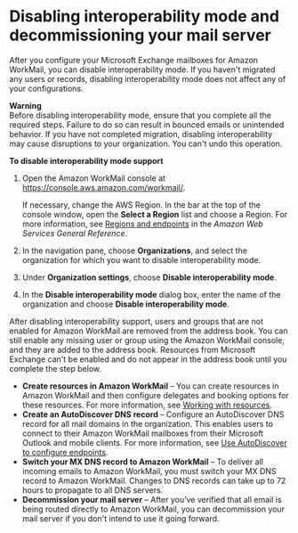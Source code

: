 # Disabling interoperability mode and decommissioning your mail server<a name="disable_interop"></a>

After you configure your Microsoft Exchange mailboxes for Amazon WorkMail, you can disable interoperability mode\. If you haven't migrated any users or records, disabling interoperability mode does not affect any of your configurations\.

**Warning**  
Before disabling interoperability mode, ensure that you complete all the required steps\. Failure to do so can result in bounced emails or unintended behavior\. If you have not completed migration, disabling interoperability may cause disruptions to your organization\. You can't undo this operation\.

**To disable interoperability mode support**

1. Open the Amazon WorkMail console at [https://console\.aws\.amazon\.com/workmail/](https://console.aws.amazon.com/workmail/)\.

   If necessary, change the AWS Region\. In the bar at the top of the console window, open the **Select a Region** list and choose a Region\. For more information, see [Regions and endpoints](https://docs.aws.amazon.com/general/latest/gr/rande.html) in the *Amazon Web Services General Reference*\.

1. In the navigation pane, choose **Organizations**, and select the organization for which you want to disable interoperability mode\.

1. Under **Organization settings**, choose **Disable interoperability mode**\.

1. In the **Disable interoperability mode** dialog box, enter the name of the organization and choose **Disable interoperability mode**\.

After disabling interoperability support, users and groups that are not enabled for Amazon WorkMail are removed from the address book\. You can still enable any missing user or group using the Amazon WorkMail console, and they are added to the address book\. Resources from Microsoft Exchange can't be enabled and do not appear in the address book until you complete the step below\.
+ **Create resources in Amazon WorkMail** – You can create resources in Amazon WorkMail and then configure delegates and booking options for these resources\. For more information, see [Working with resources](https://docs.aws.amazon.com/workmail/latest/adminguide/resources_overview.html)\.
+ **Create an AutoDiscover DNS record** – Configure an AutoDiscover DNS record for all mail domains in the organization\. This enables users to connect to their Amazon WorkMail mailboxes from their Microsoft Outlook and mobile clients\. For more information, see [Use AutoDiscover to configure endpoints](https://docs.aws.amazon.com/workmail/latest/adminguide/autodiscover.html)\.
+ **Switch your MX DNS record to Amazon WorkMail** – To deliver all incoming emails to Amazon WorkMail, you must switch your MX DNS record to Amazon WorkMail\. Changes to DNS records can take up to 72 hours to propagate to all DNS servers\.
+ **Decommission your mail server** – After you’ve verified that all email is being routed directly to Amazon WorkMail, you can decommission your mail server if you don't intend to use it going forward\.